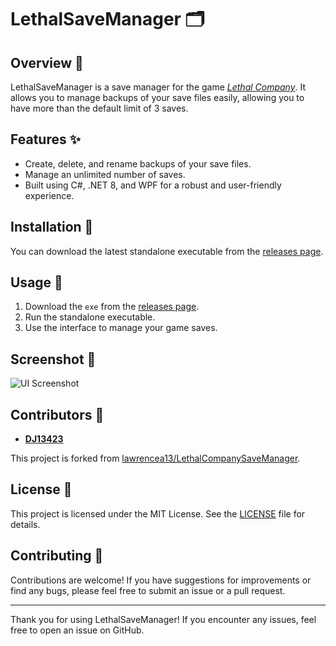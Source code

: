 # LethalSaveManager 🗂️

## Overview 🌟
LethalSaveManager is a save manager for the game [*Lethal Company*](https://store.steampowered.com/app/1966720/Lethal_Company/). It allows you to manage backups of your save files easily, allowing you to have more than the default limit of 3 saves.

## Features ✨
- Create, delete, and rename backups of your save files.
- Manage an unlimited number of saves.
- Built using C#, .NET 8, and WPF for a robust and user-friendly experience.

## Installation 🔧
You can download the latest standalone executable from the [releases page](https://github.com/DJ13423/LethalSaveManager/releases/latest).

## Usage 🚀
1. Download the `exe` from the [releases page](https://github.com/DJ13423/LethalSaveManager/releases/latest).
2. Run the standalone executable.
3. Use the interface to manage your game saves.

## Screenshot 📸
![UI Screenshot](https://github.com/DJ13423/LethalSaveManager/assets/61391827/377ec5f5-50bd-4c18-ae91-c49461d47bee)

## Contributors 👥
- [**DJ13423**](https://github.com/DJ13423)

This project is forked from [lawrencea13/LethalCompanySaveManager](https://github.com/lawrencea13/LethalCompanySaveManager).

## License 📜
This project is licensed under the MIT License. See the [LICENSE](LICENSE) file for details.

## Contributing 🤝
Contributions are welcome! If you have suggestions for improvements or find any bugs, please feel free to submit an issue or a pull request.

---

Thank you for using LethalSaveManager! If you encounter any issues, feel free to open an issue on GitHub.
